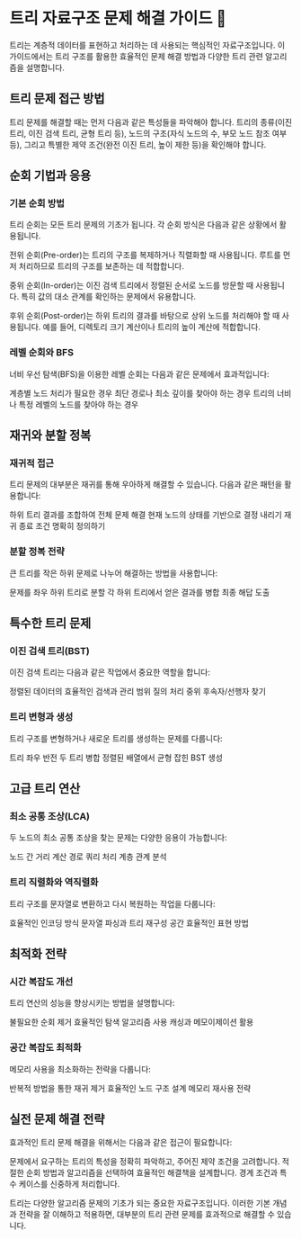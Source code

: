 # 트리 자료구조 문제 해결 가이드 🌳

트리는 계층적 데이터를 표현하고 처리하는 데 사용되는 핵심적인 자료구조입니다. 이 가이드에서는 트리 구조를 활용한 효율적인 문제 해결 방법과 다양한 트리 관련 알고리즘을 설명합니다.

## 트리 문제 접근 방법

트리 문제를 해결할 때는 먼저 다음과 같은 특성들을 파악해야 합니다. 트리의 종류(이진 트리, 이진 검색 트리, 균형 트리 등), 노드의 구조(자식 노드의 수, 부모 노드 참조 여부 등), 그리고 특별한 제약 조건(완전 이진 트리, 높이 제한 등)을 확인해야 합니다.

## 순회 기법과 응용

### 기본 순회 방법

트리 순회는 모든 트리 문제의 기초가 됩니다. 각 순회 방식은 다음과 같은 상황에서 활용됩니다.

전위 순회(Pre-order)는 트리의 구조를 복제하거나 직렬화할 때 사용됩니다. 루트를 먼저 처리하므로 트리의 구조를 보존하는 데 적합합니다.

중위 순회(In-order)는 이진 검색 트리에서 정렬된 순서로 노드를 방문할 때 사용됩니다. 특히 값의 대소 관계를 확인하는 문제에서 유용합니다.

후위 순회(Post-order)는 하위 트리의 결과를 바탕으로 상위 노드를 처리해야 할 때 사용됩니다. 예를 들어, 디렉토리 크기 계산이나 트리의 높이 계산에 적합합니다.

### 레벨 순회와 BFS

너비 우선 탐색(BFS)을 이용한 레벨 순회는 다음과 같은 문제에서 효과적입니다:

계층별 노드 처리가 필요한 경우
최단 경로나 최소 깊이를 찾아야 하는 경우
트리의 너비나 특정 레벨의 노드를 찾아야 하는 경우

## 재귀와 분할 정복

### 재귀적 접근

트리 문제의 대부분은 재귀를 통해 우아하게 해결할 수 있습니다. 다음과 같은 패턴을 활용합니다:

하위 트리 결과를 조합하여 전체 문제 해결
현재 노드의 상태를 기반으로 결정 내리기
재귀 종료 조건 명확히 정의하기

### 분할 정복 전략

큰 트리를 작은 하위 문제로 나누어 해결하는 방법을 사용합니다:

문제를 좌우 하위 트리로 분할
각 하위 트리에서 얻은 결과를 병합
최종 해답 도출

## 특수한 트리 문제

### 이진 검색 트리(BST)

이진 검색 트리는 다음과 같은 작업에서 중요한 역할을 합니다:

정렬된 데이터의 효율적인 검색과 관리
범위 질의 처리
중위 후속자/선행자 찾기

### 트리 변형과 생성

트리 구조를 변형하거나 새로운 트리를 생성하는 문제를 다룹니다:

트리 좌우 반전
두 트리 병합
정렬된 배열에서 균형 잡힌 BST 생성

## 고급 트리 연산

### 최소 공통 조상(LCA)

두 노드의 최소 공통 조상을 찾는 문제는 다양한 응용이 가능합니다:

노드 간 거리 계산
경로 쿼리 처리
계층 관계 분석

### 트리 직렬화와 역직렬화

트리 구조를 문자열로 변환하고 다시 복원하는 작업을 다룹니다:

효율적인 인코딩 방식
문자열 파싱과 트리 재구성
공간 효율적인 표현 방법

## 최적화 전략

### 시간 복잡도 개선

트리 연산의 성능을 향상시키는 방법을 설명합니다:

불필요한 순회 제거
효율적인 탐색 알고리즘 사용
캐싱과 메모이제이션 활용

### 공간 복잡도 최적화

메모리 사용을 최소화하는 전략을 다룹니다:

반복적 방법을 통한 재귀 제거
효율적인 노드 구조 설계
메모리 재사용 전략

## 실전 문제 해결 전략

효과적인 트리 문제 해결을 위해서는 다음과 같은 접근이 필요합니다:

문제에서 요구하는 트리의 특성을 정확히 파악하고, 주어진 제약 조건을 고려합니다.
적절한 순회 방법과 알고리즘을 선택하여 효율적인 해결책을 설계합니다.
경계 조건과 특수 케이스를 신중하게 처리합니다.

트리는 다양한 알고리즘 문제의 기초가 되는 중요한 자료구조입니다. 이러한 기본 개념과 전략을 잘 이해하고 적용하면, 대부분의 트리 관련 문제를 효과적으로 해결할 수 있습니다.